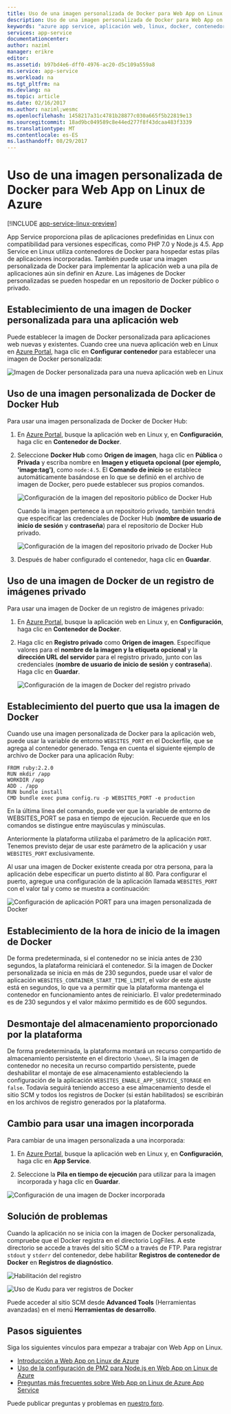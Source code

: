 ```yaml
---
title: Uso de una imagen personalizada de Docker para Web App on Linux de Azure | Microsoft Docs
description: Uso de una imagen personalizada de Docker para Web App on Linux de Azure
keywords: "azure app service, aplicación web, linux, docker, contenedor"
services: app-service
documentationcenter: 
author: naziml
manager: erikre
editor: 
ms.assetid: b97bd4e6-dff0-4976-ac20-d5c109a559a8
ms.service: app-service
ms.workload: na
ms.tgt_pltfrm: na
ms.devlang: na
ms.topic: article
ms.date: 02/16/2017
ms.author: naziml;wesmc
ms.openlocfilehash: 1458217a31c4781b28877c030a665f5b22819e13
ms.sourcegitcommit: 18ad9bc049589c8e44ed277f8f43dcaa483f3339
ms.translationtype: MT
ms.contentlocale: es-ES
ms.lasthandoff: 08/29/2017
---
```

# <a name="using-a-custom-docker-image-for-azure-web-app-on-linux"></a>Uso de una imagen personalizada de Docker para Web App on Linux de Azure #

[!INCLUDE [app-service-linux-preview](../../includes/app-service-linux-preview.md)]


App Service proporciona pilas de aplicaciones predefinidas en Linux con compatibilidad para versiones específicas, como PHP 7.0 y Node.js 4.5. App Service en Linux utiliza contenedores de Docker para hospedar estas pilas de aplicaciones incorporadas. También puede usar una imagen personalizada de Docker para implementar la aplicación web a una pila de aplicaciones aún sin definir en Azure. Las imágenes de Docker personalizadas se pueden hospedar en un repositorio de Docker público o privado.


## <a name="how-to-set-a-custom-docker-image-for-a-web-app"></a>Establecimiento de una imagen de Docker personalizada para una aplicación web
Puede establecer la imagen de Docker personalizada para aplicaciones web nuevas y existentes. Cuando cree una nueva aplicación web en Linux en [Azure Portal](https://portal.azure.com/#create/Microsoft.AppSvcLinux), haga clic en **Configurar contenedor** para establecer una imagen de Docker personalizada:

![Imagen de Docker personalizada para una nueva aplicación web en Linux][1]


## <a name="how-to-use-a-custom-docker-image-from-docker-hub"></a>Uso de una imagen personalizada de Docker de Docker Hub ##
Para usar una imagen personalizada de Docker de Docker Hub:

1. En [Azure Portal](https://portal.azure.com), busque la aplicación web en Linux y, en **Configuración**, haga clic en **Contenedor de Docker**.

2.  Seleccione **Docker Hub** como **Origen de imagen**, haga clic en **Pública** o **Privada** y escriba nombre en **Imagen y etiqueta opcional (por ejemplo, 'image:tag')**, como `node:4.5`. El **Comando de inicio** se establece automáticamente basándose en lo que se definió en el archivo de imagen de Docker, pero puede establecer sus propios comandos.  

    ![Configuración de la imagen del repositorio público de Docker Hub][2]

    Cuando la imagen pertenece a un repositorio privado, también tendrá que especificar las credenciales de Docker Hub (**nombre de usuario de inicio de sesión** y **contraseña**) para el repositorio de Docker Hub privado.

    ![Configuración de la imagen del repositorio privado de Docker Hub][3]

3. Después de haber configurado el contenedor, haga clic en **Guardar**.

## <a name="how-to-use-a-docker-image-from-a-private-image-registry"></a>Uso de una imagen de Docker de un registro de imágenes privado ##
Para usar una imagen de Docker de un registro de imágenes privado:

1. En [Azure Portal](https://portal.azure.com), busque la aplicación web en Linux y, en **Configuración**, haga clic en **Contenedor de Docker**.

2.  Haga clic en **Registro privado** como **Origen de imagen**. Especifique valores para el **nombre de la imagen y la etiqueta opcional** y la **dirección URL del servidor** para el registro privado, junto con las credenciales (**nombre de usuario de inicio de sesión** y **contraseña**). Haga clic en **Guardar**.

    ![Configuración de la imagen de Docker del registro privado][4]


## <a name="how-to-set-the-port-used-by-your-docker-image"></a>Establecimiento del puerto que usa la imagen de Docker ##

Cuando use una imagen personalizada de Docker para la aplicación web, puede usar la variable de entorno `WEBSITES_PORT` en el Dockerfile, que se agrega al contenedor generado. Tenga en cuenta el siguiente ejemplo de archivo de Docker para una aplicación Ruby:

    FROM ruby:2.2.0
    RUN mkdir /app
    WORKDIR /app
    ADD . /app
    RUN bundle install
    CMD bundle exec puma config.ru -p WEBSITES_PORT -e production

En la última línea del comando, puede ver que la variable de entorno de WEBSITES_PORT se pasa en tiempo de ejecución. Recuerde que en los comandos se distingue entre mayúsculas y minúsculas.

Anteriormente la plataforma utilizaba el parámetro de la aplicación `PORT`. Tenemos previsto dejar de usar este parámetro de la aplicación y usar `WEBSITES_PORT` exclusivamente.

Al usar una imagen de Docker existente creada por otra persona, para la aplicación debe especificar un puerto distinto al 80. Para configurar el puerto, agregue una configuración de la aplicación llamada `WEBSITES_PORT` con el valor tal y como se muestra a continuación:

![Configuración de aplicación PORT para una imagen personalizada de Docker][6]

## <a name="how-to-set-the-startup-time-for-your-docker-image"></a>Establecimiento de la hora de inicio de la imagen de Docker ##

De forma predeterminada, si el contenedor no se inicia antes de 230 segundos, la plataforma reiniciará el contenedor. Si la imagen de Docker personalizada se inicia en más de 230 segundos, puede usar el valor de aplicación `WEBSITES_CONTAINER_START_TIME_LIMIT`, el valor de este ajuste está en segundos, lo que va a permitir que la plataforma mantenga el contenedor en funcionamiento antes de reiniciarlo. El valor predeterminado es de 230 segundos y el valor máximo permitido es de 600 segundos.

## <a name="how-to-unmount-the-platform-provided-storage"></a>Desmontaje del almacenamiento proporcionado por la plataforma ##

De forma predeterminada, la plataforma montará un recurso compartido de almacenamiento persistente en el directorio `\home\`. Si la imagen de contenedor no necesita un recurso compartido persistente, puede deshabilitar el montaje de ese almacenamiento estableciendo la configuración de la aplicación `WEBSITES_ENABLE_APP_SERVICE_STORAGE` en `false`. Todavía seguirá teniendo acceso a ese almacenamiento desde el sitio SCM y todos los registros de Docker (si están habilitados) se escribirán en los archivos de registro generados por la plataforma.

## <a name="how-to-switch-back-to-using-a-built-in-image"></a>Cambio para usar una imagen incorporada ##

Para cambiar de una imagen personalizada a una incorporada:

1. En [Azure Portal](https://portal.azure.com), busque la aplicación web en Linux y, en **Configuración**, haga clic en **App Service**.

2. Seleccione la **Pila en tiempo de ejecución** para utilizar para la imagen incorporada y haga clic en **Guardar**. 

![Configuración de una imagen de Docker incorporada][5]


## <a name="troubleshooting"></a>Solución de problemas ##

Cuando la aplicación no se inicia con la imagen de Docker personalizada, compruebe que el Docker registra en el directorio LogFiles. A este directorio se accede a través del sitio SCM o a través de FTP.
Para registrar `stdout` y `stderr` del contenedor, debe habilitar **Registros de contenedor de Docker** en **Registros de diagnóstico**.

![Habilitación del registro][8]

![Uso de Kudu para ver registros de Docker][7]

Puede acceder al sitio SCM desde **Advanced Tools** (Herramientas avanzadas) en el menú **Herramientas de desarrollo**.

## <a name="next-steps"></a>Pasos siguientes ##

Siga los siguientes vínculos para empezar a trabajar con Web App on Linux.   

* [Introducción a Web App on Linux de Azure](./app-service-linux-intro.md)
* [Uso de la configuración de PM2 para Node.js en Web App on Linux de Azure](./app-service-linux-using-nodejs-pm2.md)
* [Preguntas más frecuentes sobre Web App on Linux de Azure App Service](app-service-linux-faq.md)

Puede publicar preguntas y problemas en [nuestro foro](https://social.msdn.microsoft.com/forums/azure/home?forum=windowsazurewebsitespreview).


<!--Image references-->
[1]: ./media/app-service-linux-using-custom-docker-image/new-configure-container.png
[2]: ./media/app-service-linux-using-custom-docker-image/existingapp-configure-dockerhub-public.png
[3]: ./media/app-service-linux-using-custom-docker-image/existingapp-configure-dockerhub-private.png
[4]: ./media/app-service-linux-using-custom-docker-image/existingapp-configure-privateregistry.png
[5]: ./media/app-service-linux-using-custom-docker-image/existingapp-configure-builtin.png
[6]: ./media/app-service-linux-using-custom-docker-image/setting-port.png
[7]: ./media/app-service-linux-using-custom-docker-image/kudu-docker-logs.png
[8]: ./media/app-service-linux-using-custom-docker-image/logging.png
